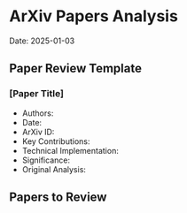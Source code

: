 # ArXiv Papers Analysis
Date: 2025-01-03

## Paper Review Template
### [Paper Title]
- Authors:
- Date:
- ArXiv ID:
- Key Contributions:
- Technical Implementation:
- Significance:
- Original Analysis:

## Papers to Review

